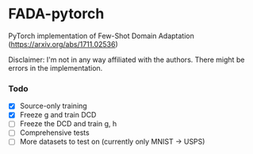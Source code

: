 # FADA-pytorch

PyTorch implementation of Few-Shot Domain Adaptation (https://arxiv.org/abs/1711.02536)

Disclaimer: I'm not in any way affiliated with the authors. There might be errors in the implementation.

### Todo

* [x] Source-only training
* [x] Freeze g and train DCD
* [ ] Freeze the DCD and train g, h
* [ ] Comprehensive tests
* [ ] More datasets to test on (currently only MNIST -> USPS)